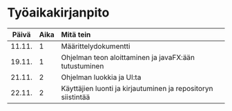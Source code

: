 # Työaikakirjanpito

| Päivä  | Aika | Mitä tein                                                    |
|:------:|:-----|:-------------------------------------------------------------|
| 11.11. | 1    | Määrittelydokumentti                                         |
| 19.11. | 1    | Ohjelman teon aloittaminen ja javaFX:ään tutustuminen        |
| 21.11. | 2    | Ohjelman luokkia ja UI:ta                                    |
| 22.11. | 2    | Käyttäjien luonti ja kirjautuminen ja repositoryn siistintää |
